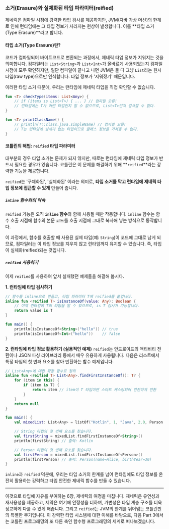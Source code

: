 ### 소거(Erasure)와 실체화된 타입 파라미터(reified)

제네릭은 컴파일 시점에 강력한 타입 검사를 제공하지만, JVM(자바 가상 머신)의 한계로 인해 런타임에는 그 타입 정보가 사라지는 현상이 발생합니다. 이를 \*\*타입 소거(Type Erasure)\*\*라고 합니다.

#### 타입 소거(Type Erasure)란?

코드가 컴파일되어 바이트코드로 변환되는 과정에서, 제네릭 타입 정보가 지워지는 것을 의미합니다. 컴파일러는 `List<String>`과 `List<Int>`가 올바르게 사용되었는지 컴파일 시점에 모두 확인하지만, 일단 컴파일이 끝나고 나면 JVM은 둘 다 그냥 `List`라는 원시 타입(raw type)으로만 인식합니다. 타입 정보가 '지워졌기' 때문입니다.

이러한 타입 소거 때문에, 우리는 런타임에 제네릭 타입을 직접 확인할 수 없습니다.

```kotlin
fun <T> checkType(items: List<Any>) {
    // if (items is List<T>) { ... } // 컴파일 오류!
    // 런타임에는 T가 어떤 타입인지 알 수 없으므로, List<T>인지 검사할 수 없다.
}

fun <T> printClassName() {
    // println(T::class.java.simpleName) // 컴파일 오류!
    // T는 런타임에 실체가 없는 타입이므로 클래스 정보를 가져올 수 없다.
}
```

#### 코틀린의 해법: `reified` 타입 파라미터

대부분의 경우 타입 소거는 문제가 되지 않지만, 때로는 런타임에 제네릭 타입 정보가 반드시 필요한 경우가 있습니다. 코틀린은 이 문제를 해결하기 위해 \*\*`reified`\*\*라는 강력한 기능을 제공합니다.

`reified`는 '구체화된', '실체화된' 이라는 의미로, **타입 소거를 막고 런타임에 제네릭 타입 정보에 접근할 수 있게** 만들어 줍니다.

##### `inline` 함수와의 약속

`reified` 기능은 오직 **`inline` 함수**와 함께 사용될 때만 작동합니다. `inline` 함수는 함수 호출 시점에 함수의 본문 코드를 호출 지점에 그대로 복사해 넣는 방식으로 동작합니다.

이 과정에서, 함수를 호출할 때 사용된 실제 타입(예: `String`)이 코드에 그대로 남게 되므로, 컴파일러는 이 타입 정보를 지우지 않고 런타임까지 유지할 수 있습니다. 즉, 타입이 실체화(reified)되는 것입니다.

##### `reified` 사용하기

이제 `reified`를 사용하여 앞서 실패했던 예제들을 해결해 봅시다.

**1. 런타임에 타입 검사하기**

```kotlin
// 함수를 inline으로 만들고, 타입 파라미터 T에 reified를 붙입니다.
inline fun <reified T> isInstanceOf(value: Any): Boolean {
    // 이제 런타임에 T의 타입을 알 수 있으므로, is T 검사가 가능합니다.
    return value is T
}

fun main() {
    println(isInstanceOf<String>("hello")) // true
    println(isInstanceOf<Int>("hello"))    // false
}
```

**2. 런타임에 타입 정보 활용하기 (실용적인 예제)**
`reified`는 안드로이드의 액티비티 전환이나 JSON 파싱 라이브러리 등에서 매우 유용하게 사용됩니다. 다음은 리스트에서 특정 타입의 첫 번째 요소를 찾아 반환하는 함수 예제입니다.

```kotlin
// List<Any>에 대한 확장 함수로 정의
inline fun <reified T> List<Any>.findFirstInstanceOf(): T? {
    for (item in this) {
        if (item is T) {
            return item // item이 T 타입이면 스마트 캐스팅되어 안전하게 반환
        }
    }
    return null
}

fun main() {
    val mixedList: List<Any> = listOf("Kotlin", 1, "Java", 2.0, Person("Alice", 30))

    // String 타입의 첫 번째 요소를 찾습니다.
    val firstString = mixedList.findFirstInstanceOf<String>()
    println(firstString) // 출력: Kotlin

    // Person 타입의 첫 번째 요소를 찾습니다.
    val firstPerson = mixedList.findFirstInstanceOf<Person>()
    println(firstPerson) // 출력: Person(name=Alice, birthYear=30)
}
```

`inline`과 `reified` 덕분에, 우리는 타입 소거의 한계를 넘어 런타임에도 타입 정보를 온전히 활용하는 강력하고 타입 안전한 제네릭 함수를 만들 수 있습니다.

-----

이것으로 타입에 자유를 부여하는 6장, 제네릭의 여정을 마칩니다. 제네릭은 유연성과 재사용성을 제공하고, 제약은 여기에 안정성을 더하며, 가변성은 타입 계층 구조를 더욱 정교하게 다룰 수 있게 해줍니다. 그리고 `reified`는 JVM의 한계를 뛰어넘는 코틀린만의 특별한 무기입니다. 이 강력한 타입 시스템에 대한 이해를 바탕으로, 다음 Part 3에서는 코틀린 프로그래밍의 또 다른 축인 함수형 프로그래밍의 세계로 떠나보겠습니다.